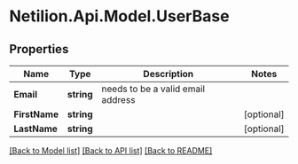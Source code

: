 # Netilion.Api.Model.UserBase
## Properties

Name | Type | Description | Notes
------------ | ------------- | ------------- | -------------
**Email** | **string** | needs to be a valid email address | 
**FirstName** | **string** |  | [optional] 
**LastName** | **string** |  | [optional] 

[[Back to Model list]](../README.md#documentation-for-models) [[Back to API list]](../README.md#documentation-for-api-endpoints) [[Back to README]](../README.md)

